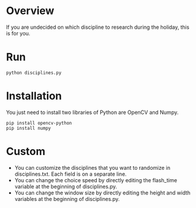 # Overview
If you are undecided on which discipline to research during the holiday, this is for you.

# Run
```commandline
python disciplines.py
```

# Installation
You just need to install two libraries of Python are OpenCV and Numpy.
```commandline
pip install opencv-python
pip install numpy
```

# Custom
+ You can customize the disciplines that you want to randomize in disciplines.txt. Each field is on a separate line.
+ You can change the choice speed by directly editing the flash_time variable at the beginning of disciplines.py.
+ You can change the window size by directly editing the height and width variables at the beginning of disciplines.py.